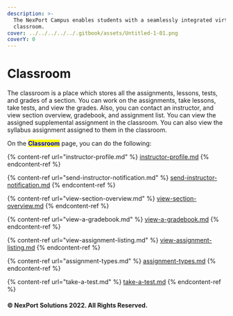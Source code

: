```yaml
---
description: >-
  The NexPort Campus enables students with a seamlessly integrated virtual
  classroom.
cover: ../../../../../.gitbook/assets/Untitled-1-01.png
coverY: 0
---
```


# Classroom

The classroom is a place which stores all the assignments, lessons, tests, and grades of a section. You can work on the assignments, take lessons, take tests, and view the grades. Also, you can contact an instructor, and view section overview, gradebook, and assignment list. You can view the assigned supplemental assignment in the classroom. You can also view the syllabus assignment assigned to them in the classroom.

On the <mark style="color:blue;">**Classroom**</mark> page, you can do the following:

{% content-ref url="instructor-profile.md" %}
[instructor-profile.md](instructor-profile.md)
{% endcontent-ref %}

{% content-ref url="send-instructor-notification.md" %}
[send-instructor-notification.md](send-instructor-notification.md)
{% endcontent-ref %}

{% content-ref url="view-section-overview.md" %}
[view-section-overview.md](view-section-overview.md)
{% endcontent-ref %}

{% content-ref url="view-a-gradebook.md" %}
[view-a-gradebook.md](view-a-gradebook.md)
{% endcontent-ref %}

{% content-ref url="view-assignment-listing.md" %}
[view-assignment-listing.md](view-assignment-listing.md)
{% endcontent-ref %}

{% content-ref url="assignment-types.md" %}
[assignment-types.md](assignment-types.md)
{% endcontent-ref %}

{% content-ref url="take-a-test.md" %}
[take-a-test.md](take-a-test.md)
{% endcontent-ref %}

#### © NexPort Solutions 2022. All Rights Reserved.
